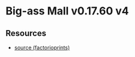 # Big-ass Mall v0.17.60 v4

## Resources

- [source (factorioprints)](https://factorioprints.com/view/-LaDqEz7T-RQF2-n0OVY)